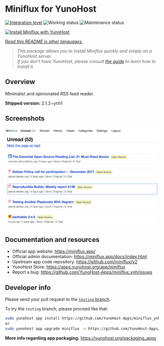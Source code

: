 <!--
N.B.: This README was automatically generated by <https://github.com/YunoHost/apps/tree/master/tools/readme_generator>
It shall NOT be edited by hand.
-->

# Miniflux for YunoHost

[![Integration level](https://dash.yunohost.org/integration/miniflux.svg)](https://dash.yunohost.org/appci/app/miniflux) ![Working status](https://ci-apps.yunohost.org/ci/badges/miniflux.status.svg) ![Maintenance status](https://ci-apps.yunohost.org/ci/badges/miniflux.maintain.svg)

[![Install Miniflux with YunoHost](https://install-app.yunohost.org/install-with-yunohost.svg)](https://install-app.yunohost.org/?app=miniflux)

*[Read this README is other languages.](./ALL_README.md)*

> *This package allows you to install Miniflux quickly and simply on a YunoHost server.*  
> *If you don't have YunoHost, please consult [the guide](https://yunohost.org/install) to learn how to install it.*

## Overview

Minimalist and opinionated RSS feed reader.

**Shipped version:** 2.1.2~ynh1

## Screenshots

![Screenshot of Miniflux](./doc/screenshots/overview.png)

## Documentation and resources

- Official app website: <https://miniflux.app/>
- Official admin documentation: <https://miniflux.app/docs/index.html>
- Upstream app code repository: <https://github.com/miniflux/v2>
- YunoHost Store: <https://apps.yunohost.org/app/miniflux>
- Report a bug: <https://github.com/YunoHost-Apps/miniflux_ynh/issues>

## Developer info

Please send your pull request to the [`testing` branch](https://github.com/YunoHost-Apps/miniflux_ynh/tree/testing).

To try the `testing` branch, please proceed like that:

```bash
sudo yunohost app install https://github.com/YunoHost-Apps/miniflux_ynh/tree/testing --debug
or
sudo yunohost app upgrade miniflux -u https://github.com/YunoHost-Apps/miniflux_ynh/tree/testing --debug
```

**More info regarding app packaging:** <https://yunohost.org/packaging_apps>
